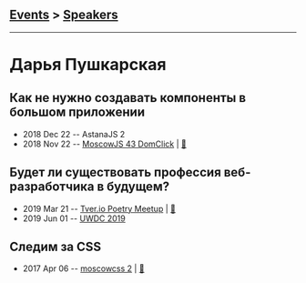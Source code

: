 ## [Events](../README.md) > [Speakers](../speakers.md)
---

# Дарья Пушкарская

## Как не нужно создавать компоненты в большом приложении
- 2018 Dec 22 -- AstanaJS 2    
- 2018 Nov 22 -- [MoscowJS 43 DomClick](https://youtu.be/vhHrHdtv7Po?t=2162)  | [:notebook:](https://cloud.mail.ru/public/JzW6/2uwWPHurY)  
## Будет ли существовать профессия веб-разработчика в будущем?
- 2019 Mar 21 -- [Tver.io Poetry Meetup](https://youtu.be/1xerBSAwMEI)  | [:notebook:](http://tver.io/meetup/2019/03-poetry/slides/2019-tver-io-poetry-pushkarskaya.pdf)  
- 2019 Jun 01 -- [UWDC 2019](https://youtu.be/0Ol1XHk3vsA)    
## Следим за CSS
- 2017 Apr 06 -- [moscowcss 2](https://www.youtube.com/watch?v=67ZnhTpsH-Y)  | [:notebook:](http://slides.com/d_pushkarskaya/css#/)  
